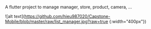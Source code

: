 A flutter project to manage manager, store, product, camera, ...

![alt text](https://github.com/hieu987020/Capstone-Mobile/blob/master/raw/list_manager.jpg?raw=true {:width="400px"})
